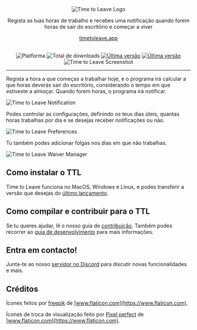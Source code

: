 <div align="center">
  <img src="../assets/timetoleave.png" alt="Time to Leave Logo">

  <p>Regista as tuas horas de trabalho e recebes uma notificação quando forem horas de sair do escritório e começar a viver</p>

[timetoleave.app](https://timetoleave.app/)

<br/>

<img src="https://img.shields.io/badge/platforms-Windows%20%7C%20MacOS%20%7C%20Linux-green" alt="Platforma">
<img src="https://img.shields.io/github/downloads/thamara/time-to-leave/total" alt="Total de downloads">
<a href="https://github.com/thamara/time-to-leave/releases/latest"><img src="https://img.shields.io/github/v/release/thamara/time-to-leave" alt="Última versão"></a>
<a href="http://makeapullrequest.com/"><img src="https://img.shields.io/badge/PRs-welcome-purple" alt="Última versão"></a>

   <br/>

  <img src="./images/screenshot.jpg" alt="Time to Leave Screenshot">

  <br/>

</div>

---

Regista a hora a que começas a trabalhar hoje, e o programa irá calcular a que horas deverás sair do escritório, considerando o tempo em que estiveste a almoçar. Quando forem horas, o programa irá notificar.

<img src="./images/notification.jpg" alt="Time to Leave Notification">

Podes controlar as configurações, definindo os teus dias úteis, quantas horas trabalhas por dia e se desejas receber notificações ou não.

<img src="./images/preferences.jpg" alt="Time to Leave Preferences">

Tu também podes adicionar folgas nos dias em que não trabalhas.

<img src="./images/waiver_manager.jpg" alt="Time to Leave Waiver Manager">

## Como instalar o TTL

Time to Leave funciona no MacOS, Windows e Linux, e podes transferir a versão que desejas do [último lançamento](https://github.com/thamara/time-to-leave/releases/latest).

## Como compilar e contribuir para o TTL

Se tu queres ajudar, lê o nosso guia de [contribuição](../CONTRIBUTING.md).
Também podes recorrer ao [guia de desenvolvimento](../DEVELOPMENT.md) para mais informações.

## Entra em contacto!

Junta-te ao nosso [servidor no Discord](https://discord.gg/P3KkEF5) para discutir novas funcionalidades e mais.

## Créditos

Ícones feitos por [freepik](https://www.flaticon.com/authors/freepik) de [www.flaticon.com](https://www.flaticon.com).

Ícones de troca de visualização feito por [Pixel perfect](https://www.flaticon.com/authors/pixel-perfect) de [www.flaticon.com](https://www.flaticon.com).
